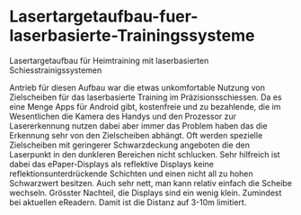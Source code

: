 # Lasertargetaufbau-fuer-laserbasierte-Trainingssysteme
Lasertargetaufbau für Heimtraining mit laserbasierten Schiesstrainigssystemen

Antrieb für diesen Aufbau war die etwas unkomfortable Nutzung von Zielscheiben für das laserbasierte Training im Präzisionsschiessen. Da es eine Menge Apps für Android gibt, kostenfreie und zu bezahlende, die im Wesentlichen die Kamera des Handys und den Prozessor zur Lasererkennung nutzen dabei aber immer das Problem haben das die Erkennung sehr von den Zielscheiben abhängt. Oft werden spezielle Zielscheiben mit geringerer Schwarzdeckung angeboten die den Laserpunkt in den dunkleren Bereichen nicht schlucken. Sehr hilfreich ist dabei das ePaper-Displays als reflektive Displays keine reflektionsunterdrückende Schichten und einen nicht all zu hohen Schwarzwert besitzen. Auch sehr nett, man kann relativ einfach die Scheibe wechseln. Grösster Nachteil, die Displays sind ein wenig klein. Zumindest bei aktuellen eReadern. Damit ist die Distanz auf 3-10m limitiert.
